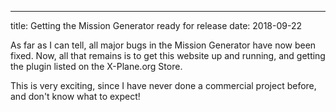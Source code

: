 ------------------------------------------------------------------------
title: Getting the Mission Generator ready for release
date: 2018-09-22

As far as I can tell, all major bugs in the Mission Generator have now
been fixed. Now, all that remains is to get this website up and
running, and getting the plugin listed on the X-Plane.org Store.

This is very exciting, since I have never done a commercial project
before, and don't know what to expect!
